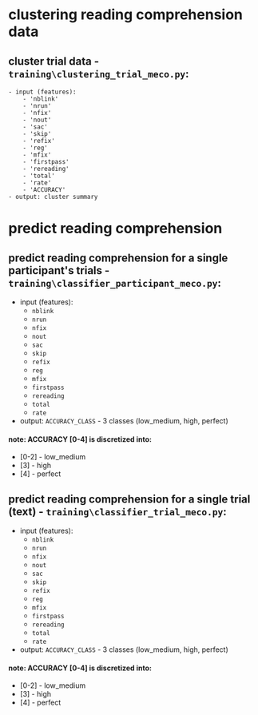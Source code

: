 # clustering reading comprehension data
## cluster trial data - `training\clustering_trial_meco.py`:  
    - input (features):
        - 'nblink'
        - 'nrun'
        - 'nfix'
        - 'nout' 
        - 'sac'
        - 'skip' 
        - 'refix'
        - 'reg'
        - 'mfix' 
        - 'firstpass'
        - 'rereading'
        - 'total' 
        - 'rate'
        - 'ACCURACY'
    - output: cluster summary 

# predict reading comprehension
## predict reading comprehension for a single participant's trials - `training\classifier_participant_meco.py`: 
- input (features): 
    - `nblink`
    - `nrun`
    - `nfix`
    - `nout` 
    - `sac`
    - `skip` 
    - `refix`
    - `reg`
    - `mfix` 
    - `firstpass`
    - `rereading`
    - `total` 
    - `rate`
- output: `ACCURACY_CLASS` - 3 classes (low_medium, high, perfect)

#### note: ACCURACY [0-4] is discretized into: 
- [0-2] - low_medium
- [3] - high
- [4] - perfect 

## predict reading comprehension for a single trial (text) - `training\classifier_trial_meco.py`: 
- input (features): 
    - `nblink`
    - `nrun`
    - `nfix`
    - `nout` 
    - `sac`
    - `skip` 
    - `refix`
    - `reg`
    - `mfix` 
    - `firstpass`
    - `rereading`
    - `total` 
    - `rate`
- output: `ACCURACY_CLASS` - 3 classes (low_medium, high, perfect)

#### note: ACCURACY [0-4] is discretized into: 
- [0-2] - low_medium
- [3] - high
- [4] - perfect 